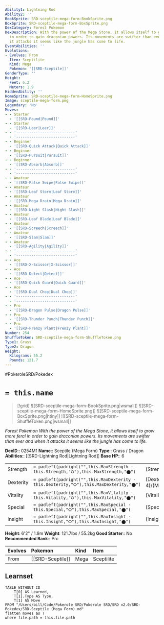 ```yaml
---
Ability1: Lightning Rod
Ability2: ''
BookSprite: SRD-sceptile-mega-form-BookSprite.png
BoxSprite: SRD-sceptile-mega-form-BoxSprite.png
DexCategory: Forest Pokemon
DexDescription: With the power of the Mega Stone, it allows itself to grow more feral
  in order to gain draconian powers. Its movements are swifter than ever and when
  it attacks it seems like the jungle has come to life.
EventAbilities: ''
Evolutions:
- Evolves: From
  Item: Sceptilite
  Kind: Mega
  Pokemon: '[[SRD-Sceptile]]'
GenderType: ''
Height:
  Feet: 6.2
  Meters: 1.9
HiddenAbility: ''
HomeSprite: SRD-sceptile-mega-form-HomeSprite.png
Image: sceptile-mega-form.png
Legendary: 'No'
Moves:
- - Starter
  - '[[SRD-Pound|Pound]]'
- - Starter
  - '[[SRD-Leer|Leer]]'
- - '---------------------------'
  - '---------------------------'
- - Beginner
  - '[[SRD-Quick Attack|Quick Attack]]'
- - Beginner
  - '[[SRD-Pursuit|Pursuit]]'
- - Beginner
  - '[[SRD-Absorb|Absorb]]'
- - '---------------------------'
  - '---------------------------'
- - Amateur
  - '[[SRD-False Swipe|False Swipe]]'
- - Amateur
  - '[[SRD-Leaf Storm|Leaf Storm]]'
- - Amateur
  - '[[SRD-Mega Drain|Mega Drain]]'
- - Amateur
  - '[[SRD-Night Slash|Night Slash]]'
- - Amateur
  - '[[SRD-Leaf Blade|Leaf Blade]]'
- - Amateur
  - '[[SRD-Screech|Screech]]'
- - Amateur
  - '[[SRD-Slam|Slam]]'
- - Amateur
  - '[[SRD-Agility|Agility]]'
- - '---------------------------'
  - '---------------------------'
- - Ace
  - '[[SRD-X-Scissor|X-Scissor]]'
- - Ace
  - '[[SRD-Detect|Detect]]'
- - Ace
  - '[[SRD-Quick Guard|Quick Guard]]'
- - Ace
  - '[[SRD-Dual Chop|Dual Chop]]'
- - '---------------------------'
  - '---------------------------'
- - Pro
  - '[[SRD-Dragon Pulse|Dragon Pulse]]'
- - Pro
  - '[[SRD-Thunder Punch|Thunder Punch]]'
- - Pro
  - '[[SRD-Frenzy Plant|Frenzy Plant]]'
Number: 254
ShuffleToken: SRD-sceptile-mega-form-ShuffleToken.png
Type1: Grass
Type2: Dragon
Weight:
  Kilograms: 55.2
  Pounds: 121.7
---
```


#PokeroleSRD/Pokedex

# `= this.name`

> [!grid]
> ![[SRD-sceptile-mega-form-BookSprite.png|wsmall]]
> ![[SRD-sceptile-mega-form-HomeSprite.png]]
> ![[SRD-sceptile-mega-form-BoxSprite.png|htiny]]
> ![[SRD-sceptile-mega-form-ShuffleToken.png|wsmall]]


*Forest Pokemon*
*With the power of the Mega Stone, it allows itself to grow more feral in order to gain draconian powers. Its movements are swifter than ever and when it attacks it seems like the jungle has come to life.*

**DexID**:: 0254M1
**Name**:: Sceptile (Mega Form)
**Type**:: Grass / Dragon
**Abilities**:: [[SRD-Lightning Rod|Lightning Rod]]
**Base HP**:: 6

|           |                                                                                        |                                          |
| --------- | -------------------------------------------------------------------------------------- | ---------------------------------------- |
| Strength  | `= padleft(padright("",this.MaxStrength - this.Strength,"⭘"),this.MaxStrength,"⬤")`    | (Strength::3)/(MaxStrength::6)   |
| Dexterity | `= padleft(padright("",this.MaxDexterity - this.Dexterity,"⭘"),this.MaxDexterity,"⬤")` | (Dexterity:: 4)/(MaxDexterity::8) |
| Vitality  | `= padleft(padright("",this.MaxVitality - this.Vitality,"⭘"),this.MaxVitality,"⬤")`    | (Vitality::2)/(MaxVitality::5)   |
| Special   | `= padleft(padright("",this.MaxSpecial - this.Special,"⭘"),this.MaxSpecial,"⬤")`       | (Special::4)/(MaxSpecial::8)     |
| Insight   | `= padleft(padright("",this.MaxInsight - this.Insight,"⭘"),this.MaxInsight,"⬤")`       | (Insight::2)/(MaxInsight::5)     |

**Height**: 6'2" / 1.9m
**Weight**: 121.7lbs / 55.2kg
**Good Starter**:: No
**Recommended Rank**:: Pro

| Evolves   | Pokemon          | Kind   | Item       |
|:----------|:-----------------|:-------|:-----------|
| From      | [[SRD-Sceptile]] | Mega   | Sceptilite |

## Learnset

```dataview
TABLE WITHOUT ID
    T[0] AS Learned,
    T[1].Type AS Type,
    T[1] AS Move
FROM "/Users/bill/Code/Pokerole SRD/Pokerole SRD/SRD v2.0/SRD-Pokedex/SRD-Sceptile (Mega Form).md"
flatten moves as T
where file.path = this.file.path
```
